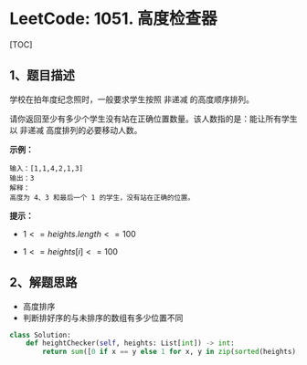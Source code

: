 # LeetCode: 1051. 高度检查器

[TOC]

## 1、题目描述

学校在拍年度纪念照时，一般要求学生按照 非递减 的高度顺序排列。

请你返回至少有多少个学生没有站在正确位置数量。该人数指的是：能让所有学生以 非递减 高度排列的必要移动人数。

 

**示例：**

```
输入：[1,1,4,2,1,3]
输出：3
解释：
高度为 4、3 和最后一个 1 的学生，没有站在正确的位置。
```



**提示：**

-  $1 <= heights.length <= 100$ 

-  $1 <= heights[i] <= 100$ 



## 2、解题思路

- 高度排序
- 判断排好序的与未排序的数组有多少位置不同

```python
class Solution:
    def heightChecker(self, heights: List[int]) -> int:
        return sum([0 if x == y else 1 for x, y in zip(sorted(heights), heights)])
```

